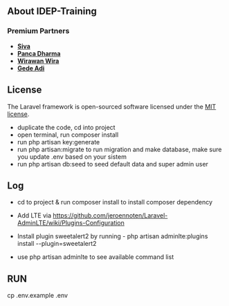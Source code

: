 ## About IDEP-Training

### Premium Partners

- **[Siva](https://www.instagram.com/agus.maharta/)**
- **[Panca Dharma](https://www.instagram.com/panca_dharma/)**
- **[Wirawan Wira](https://www.instagram.com/wirawan.wira/)**
- **[Gede Adi](https://www.instagram.com/gedeadisurya)**

## License

The Laravel framework is open-sourced software licensed under the [MIT license](https://opensource.org/licenses/MIT).
 
- duplicate the code, cd into project
- open terminal, run composer install
- run php artisan key:generate
- run php artisan:migrate to run migration and make database, make sure you update .env based on your sistem
- run php artisan db:seed to seed default data and super admin user



## Log

- cd to project & run composer install to install composer dependency

- Add LTE via https://github.com/jeroennoten/Laravel-AdminLTE/wiki/Plugins-Configuration
- Install plugin sweetalert2 by running -  php artisan adminlte:plugins install --plugin=sweetalert2
- use php artisan adminlte to see available command list    


## RUN
cp .env.example .env
